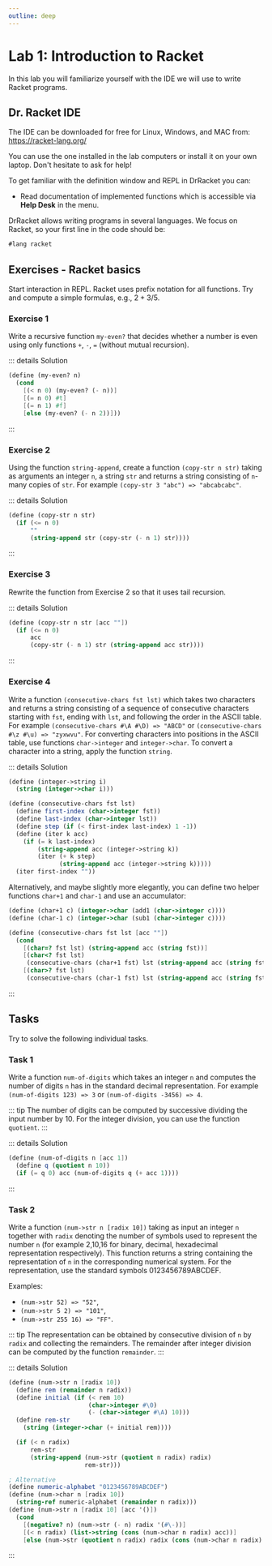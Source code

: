 ```yaml
---
outline: deep
---
```


# Lab 1: Introduction to Racket

In this lab you will familiarize yourself with the IDE we will use to write Racket  programs.

## Dr. Racket IDE

The IDE can be downloaded for free for Linux, Windows, and MAC from: https://racket-lang.org/

You can use the one installed in the lab computers or install it on your own laptop. Don't hesitate
to ask for help!

To get familiar with the definition window and REPL in DrRacket you can:
* Read documentation of implemented functions which is accessible via **Help Desk** in the menu.

DrRacket allows writing programs in several languages. We focus on Racket, so your first line in the
code should be:
```scheme
#lang racket
```

## Exercises - Racket basics
Start interaction in REPL. Racket uses prefix notation for all functions. Try and compute a
simple formulas, e.g.,  $2+3/5$.

### Exercise 1
Write a recursive function `my-even?` that decides whether a number is even using
only functions `+`, `-`, `=` (without mutual recursion).

::: details Solution
```scheme
(define (my-even? n)
  (cond
    [(< n 0) (my-even? (- n))]
    [(= n 0) #t]
    [(= n 1) #f]
    [else (my-even? (- n 2))]))
```
:::



### Exercise 2

Using the function `string-append`, create a function `(copy-str n str)` taking as arguments an
integer `n`, a string `str` and returns a string consisting of `n`-many copies of `str`. For example
`(copy-str 3 "abc") => "abcabcabc"`.

::: details Solution
```scheme
(define (copy-str n str)
  (if (<= n 0)
      ""
      (string-append str (copy-str (- n 1) str))))
```
:::


### Exercise 3

Rewrite the function from Exercise 2 so that it uses tail recursion.

::: details Solution
```scheme
(define (copy-str n str [acc ""])
  (if (<= n 0)
      acc
      (copy-str (- n 1) str (string-append acc str))))
```
:::

### Exercise 4
Write a function `(consecutive-chars fst lst)` which takes two characters and returns a string
consisting of a sequence of consecutive characters starting with `fst`, ending with `lst`, and
following the order in the ASCII table.
For example `(consecutive-chars #\A #\D) => "ABCD"` or  `(consecutive-chars #\z #\u) => "zyxwvu"`.
For converting characters into positions in the ASCII table, use functions
`char->integer` and `integer->char`. To convert a character into a
string, apply the function `string`.

::: details Solution
```scheme
(define (integer->string i)
  (string (integer->char i)))

(define (consecutive-chars fst lst)
  (define first-index (char->integer fst))
  (define last-index (char->integer lst))
  (define step (if (< first-index last-index) 1 -1))
  (define (iter k acc)
    (if (= k last-index)
        (string-append acc (integer->string k))
        (iter (+ k step)
              (string-append acc (integer->string k)))))
  (iter first-index ""))
```

Alternatively, and maybe slightly more elegantly, you can define two helper functions `char+1` and
`char-1` and use an accumulator:
```scheme
(define (char+1 c) (integer->char (add1 (char->integer c))))
(define (char-1 c) (integer->char (sub1 (char->integer c))))

(define (consecutive-chars fst lst [acc ""])
  (cond
    [(char=? fst lst) (string-append acc (string fst))]
    [(char<? fst lst)
     (consecutive-chars (char+1 fst) lst (string-append acc (string fst)))]
    [(char>? fst lst)
     (consecutive-chars (char-1 fst) lst (string-append acc (string fst)))]))
```
:::


## Tasks

Try to solve the following individual tasks.

### Task 1

Write a function `num-of-digits` which takes an integer `n` and computes the number of digits `n`
has in the standard decimal representation. For example `(num-of-digits 123) => 3` or
`(num-of-digits -3456) => 4`.

::: tip
The number of digits can be computed by successive dividing the input number by 10. For
the integer division, you can use the function `quotient`.
:::

::: details Solution
```scheme
(define (num-of-digits n [acc 1])
  (define q (quotient n 10))
  (if (= q 0) acc (num-of-digits q (+ acc 1))))
```
:::

### Task 2
Write a function `(num->str n [radix 10])` taking as input an integer `n` together
with `radix` denoting the number of symbols used to represent the number `n` (for example 2,10,16
for binary, decimal, hexadecimal representation respectively). This function returns a string
containing the representation of `n` in the corresponding numerical system. For the representation,
use the standard symbols 0123456789ABCDEF.

Examples:
  * `(num->str 52) => "52"`,
  * `(num->str 5 2) => "101"`,
  * `(num->str 255 16) => "FF"`.

::: tip
The representation can be obtained by consecutive division of `n` by `radix` and collecting the
remainders. The remainder after integer division can be computed by the function `remainder`.
:::


::: details Solution
```scheme
(define (num->str n [radix 10])
  (define rem (remainder n radix))
  (define initial (if (< rem 10)
                      (char->integer #\0)
                      (- (char->integer #\A) 10)))
  (define rem-str
    (string (integer->char (+ initial rem))))

  (if (< n radix)
      rem-str
      (string-append (num->str (quotient n radix) radix)
                     rem-str)))

; Alternative
(define numeric-alphabet "0123456789ABCDEF")
(define (num->char n [radix 10])
  (string-ref numeric-alphabet (remainder n radix)))
(define (num->str n [radix 10] [acc '()])
  (cond
    [(negative? n) (num->str (- n) radix '(#\-))]
    [(< n radix) (list->string (cons (num->char n radix) acc))]
    [else (num->str (quotient n radix) radix (cons (num->char n radix) acc))]))
```
:::
